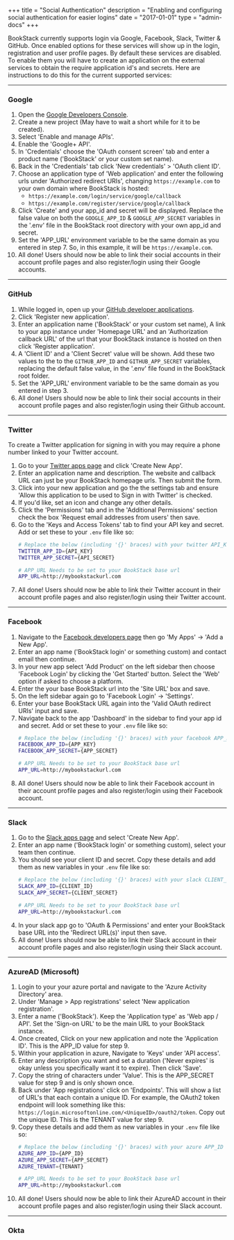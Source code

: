 +++
title = "Social Authentication"
description = "Enabling and configuring social authentication for easier logins"
date = "2017-01-01"
type = "admin-docs"
+++

BookStack currently supports login via Google, Facebook, Slack, Twitter & GitHub. Once enabled options for these services will show up in the login, registration and user profile pages. By default these services are disabled. To enable them you will have to create an application on the external services to obtain the require application id's and secrets. Here are instructions to do this for the current supported services:

---

### Google

1. Open the [Google Developers Console](https://console.developers.google.com/).
2. Create a new project (May have to wait a short while for it to be created).
3. Select 'Enable and manage APIs'.
4. Enable the 'Google+ API'.
5. In 'Credentials' choose the 'OAuth consent screen' tab and enter a product name ('BookStack' or your custom set name).
6. Back in the 'Credentials' tab click 'New credentials' > 'OAuth client ID'.
7. Choose an application type of 'Web application' and enter the following urls under 'Authorized redirect URIs', changing `https://example.com` to your own domain where BookStack is hosted:
    - `https://example.com/login/service/google/callback`
    - `https://example.com/register/service/google/callback`
8. Click 'Create' and your app_id and secret will be displayed. Replace the false value on both the `GOOGLE_APP_ID` & `GOOGLE_APP_SECRET` variables in the '.env' file in the BookStack root directory with your own app_id and secret.
9. Set the 'APP_URL' environment variable to be the same domain as you entered in step 7. So, in this example, it will be `https://example.com`.
10. All done! Users should now be able to link their social accounts in their account profile pages and also register/login using their Google accounts.

---

### GitHub

1. While logged in, open up your [GitHub developer applications](https://github.com/settings/developers).
2. Click 'Register new application'.
3. Enter an application name ('BookStack' or your custom set name), A link to your app instance under 'Homepage URL' and an 'Authorization callback URL' of the url that your BookStack instance is hosted on then click 'Register application'.
4. A 'Client ID' and a 'Client Secret' value will be shown. Add these two values to the to the `GITHUB_APP_ID` and `GITHUB_APP_SECRET` variables, replacing the default false value, in the '.env' file found in the BookStack root folder.
5. Set the 'APP_URL' environment variable to be the same domain as you entered in step 3.
6. All done! Users should now be able to link their social accounts in their account profile pages and also register/login using their Github account.

---

### Twitter

To create a Twitter application for signing in with you may require a phone number linked to your Twitter account.

1. Go to your [Twitter apps page](https://apps.twitter.com/) and click 'Create New App'.
2. Enter an application name and description. The website and callback URL can just be your BookStack homepage urls. Then submit the form.
3. Click into your new application and go the the settings tab and ensure 'Allow this application to be used to Sign in with Twitter' is checked.
4. If you'd like, set an icon and change any other details.
5. Click the 'Permissions' tab and in the 'Additional Permissions' section check the box 'Request email addresses from users' then save.
6. Go to the 'Keys and Access Tokens' tab to find your API key and secret. Add or set these to your `.env` file like so:
	```bash
	# Replace the below (including '{}' braces) with your twitter API_KEY and API_SECRET
	TWITTER_APP_ID={API_KEY}
	TWITTER_APP_SECRET={API_SECRET}

	# APP_URL Needs to be set to your BookStack base url
	APP_URL=http://mybookstackurl.com
	```
7. All done! Users should now be able to link their Twitter account in their account profile pages and also register/login using their Twitter account.

---

### Facebook

1. Navigate to the [Facebook developers page](https://developers.facebook.com) then go 'My Apps' -> 'Add a New App'.
2. Enter an app name ('BookStack login' or something custom) and contact email then continue.
3. In your new app select 'Add Product' on the left sidebar then choose 'Facebook Login' by clicking the 'Get Started' button. Select the 'Web' option if asked to choose a platform.
4. Enter the your base BookStack url into the 'Site URL' box and save.
5. On the left sidebar again go to 'Facebook Login' -> 'Settings'.
6. Enter your base BookStack URL again into the 'Valid OAuth redirect URIs' input and save.
7. Navigate back to the app 'Dashboard' in the sidebar to find your app id and secret. Add or set these to your `.env` file like so:
	```bash
	# Replace the below (including '{}' braces) with your facebook APP_KEY and APP_SECRET
	FACEBOOK_APP_ID={APP_KEY}
	FACEBOOK_APP_SECRET={APP_SECRET}

	# APP_URL Needs to be set to your BookStack base url
	APP_URL=http://mybookstackurl.com
	```
7. All done! Users should now be able to link their Facebook account in their account profile pages and also register/login using their Facebook account.

---

### Slack

1. Go to the [Slack apps page](https://api.slack.com/apps) and select 'Create New App'.
2. Enter an app name ('BookStack login' or something custom), select your team then continue.
3. You should see your client ID and secret. Copy these details and add them as new variables in your `.env` file like so:
	```bash
	# Replace the below (including '{}' braces) with your slack CLIENT_ID and CLIENT_SECRET
	SLACK_APP_ID={CLIENT_ID}
	SLACK_APP_SECRET={CLIENT_SECRET}

	# APP_URL Needs to be set to your BookStack base url
	APP_URL=http://mybookstackurl.com
	```
4. In your slack app go to 'OAuth & Permissions' and enter your BookStack base URL into the 'Redirect URL(s)' input then save.
5. All done! Users should now be able to link their Slack account in their account profile pages and also register/login using their Slack account.

---

### AzureAD (Microsoft)

1. Login to your your azure portal and navigate to the 'Azure Activity Directory' area.
2. Under 'Manage > App registrations' select 'New application registration'.
3. Enter a name ('BookStack'). Keep the 'Application type' as 'Web app / API'. Set the 'Sign-on URL' to be the main URL to your BookStack instance.
4. Once created, Click on your new application and note the 'Application ID'. This is the APP_ID value for step 9.
5. Within your application in azure, Navigate to 'Keys' under 'API access'.
6. Enter any description you want and set a duration ('Never expires' is okay unless you specifically want it to expire). Then click 'Save'.
7. Copy the string of characters under 'Value'. This is the APP_SECRET value for step 9 and is only shown once.
8. Back under 'App registrations' click on 'Endpoints'. This will show a list of URL's that each contain a unique ID. For example, the OAuth2 token endpoint will look something like this: `https://login.microsoftonline.com/<UniqueID>/oauth2/token`. Copy out the unique ID. This is the TENANT value for step 9.
9. Copy these details and add them as new variables in your `.env` file like so:
	```bash
	# Replace the below (including '{}' braces) with your azure APP_ID and APP_SECRET and TENANT
  	AZURE_APP_ID={APP_ID}
  	AZURE_APP_SECRET={APP_SECRET}
  	AZURE_TENANT={TENANT}

	# APP_URL Needs to be set to your BookStack base url
	APP_URL=http://mybookstackurl.com
	```
10. All done! Users should now be able to link their AzureAD account in their account profile pages and also register/login using their Slack account.

---

### Okta